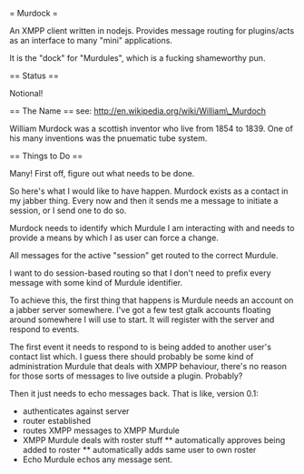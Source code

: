 = Murdock =

An XMPP client written in nodejs. Provides message routing for
plugins/acts as an interface to many "mini" applications.

It is the "dock" for "Murdules", which is a fucking shameworthy pun.

== Status ==

Notional!

== The Name ==
see: http://en.wikipedia.org/wiki/William\_Murdoch

William Murdock was a scottish inventor who live from 1854 to 1839. One
of his many inventions was the pnuematic tube system.

== Things to Do ==

Many! First off, figure out what needs to be done.

So here's what I would like to have happen. Murdock exists as a contact
in my jabber thing. Every now and then it sends me a message to initiate
a session, or I send one to do so. 

Murdock needs to identify which Murdule I am interacting with and needs
to provide a means by which I as user can force a change.

All messages for the active "session" get routed to the correct Murdule.

I want to do session-based routing so that I don't need to prefix every
message with some kind of Murdule identifier.

To achieve this, the first thing that happens is Murdule needs an
account on a jabber server somewhere. I've got a few test gtalk accounts
floating around somewhere I will use to start. It will register with the
server and respond to events.

The first event it needs to respond to is being added to another user's
contact list which. I guess there should probably be some kind of
administration Murdule that deals with XMPP behaviour, there's no reason
for those sorts of messages to live outside a plugin. Probably?

Then it just needs to echo messages back. That is like, version 0.1:

* authenticates against server
* router established
* routes XMPP messages to XMPP Murdule
* XMPP Murdule deals with roster stuff
** automatically approves being added to roster
** automatically adds same user to own roster
* Echo Murdule echos any message sent.
